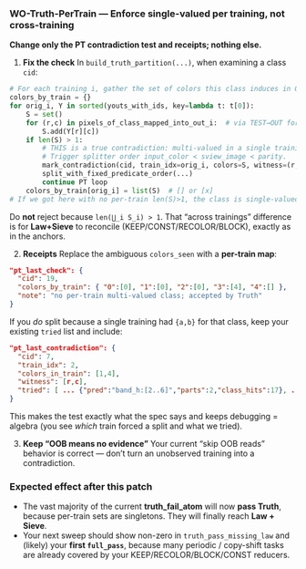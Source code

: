 ### WO-Truth-PerTrain — Enforce single-valued **per training**, not cross-training

**Change only the PT contradiction test and receipts; nothing else.**

1. **Fix the check**
   In `build_truth_partition(...)`, when examining a class `cid`:

```python
# For each training i, gather the set of colors this class induces in OUT_i
colors_by_train = {}
for orig_i, Y in sorted(youts_with_ids, key=lambda t: t[0]):
    S = set()
    for (r,c) in pixels_of_class_mapped_into_out_i:  # via TEST→OUT for that i, skip OOB
        S.add(Y[r][c])
    if len(S) > 1:
        # THIS is a true contradiction: multi-valued in a single training.
        # Trigger splitter order input_color ≺ sview_image ≺ parity.
        mark_contradiction(cid, train_idx=orig_i, colors=S, witness=(r,c))
        split_with_fixed_predicate_order(...)
        continue PT loop
    colors_by_train[orig_i] = list(S)  # [] or [x]
# If we got here with no per-train len(S)>1, the class is single-valued in every training ⇒ accept.
```

Do **not** reject because `len(⋃_i S_i) > 1`. That “across trainings” difference is for **Law+Sieve** to reconcile (KEEP/CONST/RECOLOR/BLOCK), exactly as in the anchors.

2. **Receipts**
   Replace the ambiguous `colors_seen` with a **per-train map**:

```json
"pt_last_check": {
  "cid": 19,
  "colors_by_train": { "0":[0], "1":[0], "2":[0], "3":[4], "4":[] },
  "note": "no per-train multi-valued class; accepted by Truth"
}
```

If you *do* split because a single training had `{a,b}` for that class, keep your existing `tried` list and include:

```json
"pt_last_contradiction": {
  "cid": 7,
  "train_idx": 2,
  "colors_in_train": [1,4],
  "witness": [r,c],
  "tried": [ ... {"pred":"band_h:[2..6]","parts":2,"class_hits":17}, ... ]
}
```

This makes the test exactly what the spec says and keeps debugging = algebra (you see *which* train forced a split and what we tried).

3. **Keep “OOB means no evidence”**
   Your current “skip OOB reads” behavior is correct — don’t turn an unobserved training into a contradiction.

### Expected effect after this patch

* The vast majority of the current **truth_fail_atom** will now **pass Truth**, because per-train sets are singletons. They will finally reach **Law + Sieve**.
* Your next sweep should show non-zero in `truth_pass_missing_law` and (likely) your **first `full_pass`**, because many periodic / copy-shift tasks are already covered by your KEEP/RECOLOR/BLOCK/CONST reducers.

